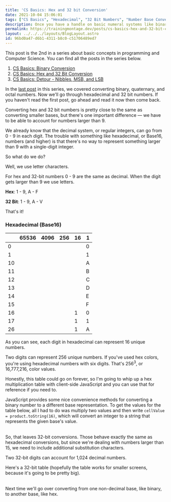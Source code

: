 ```yaml
---
title: 'CS Basics: Hex and 32 bit Conversion'
date: 2021-10-04 15:06:01
tags: ["CS Basics", "Hexadecimal", "32 Bit Numbers", "Number Base Conversion"]
description: Once you have a handle on basic numeral systems like binary, it's time to move on to more complicated systems. We'll cover hexadecimal and 32 bit numbers in the second CS Basics post.
permalink: https://trainingmontage.dev/posts/cs-basics-hex-and-32-bit-conversion/
layout: ../../../layouts/BlogLayout.astro
id: 96bd0a47-d6b1-4311-b8c0-c51706489ed7
---
```


<div class="toc">
  <div class="flow">
    <p>
      This post is the 2nd in a series about basic concepts in programming and Computer Science. You can find all the posts in the series below.
    </p>
    <ol>
      <li>
        <a href="/posts/cs-basics-binary-conversion">CS Basics: Binary Conversion</a>
      </li>
      <li>
        <a href="/posts/cs-basics-hex-and-32-bit-conversion">CS Basics: Hex and 32 Bit Conversion</a>
      </li>
      <li>
        <a href="/posts/cs-basics-detour--nibbles-msb-and-lsb">CS Basics: Detour - Nibbles, MSB, and LSB</a>
      </li>
    </ol>
  </div>
</div>

In the [last post](/posts/cs-basics-binary-conversion) in this series, we covered converting binary, quaternary, and octal numbers. Now we'll go through hexadecimal and 32 bit numbers. If you haven't read the first post, go ahead and read it now then come back.

Converting hex and 32 bit numbers is pretty close to the same as converting smaller bases, but there's one important difference — we have to be able to account for numbers larger than 9.

We already know that the decimal system, or regular integers, can go from 0 - 9 in each digit. The trouble with something like hexadecimal, or Base16, numbers (and higher) is that there's no way to represent something larger than 9 with a single-digit integer.

So what do we do?

Well, we use letter characters.

For hex and 32-bit numbers 0 - 9 are the same as decimal. When the digit gets larger than 9 we use letters.

__Hex__: 1 - 9, A - F

__32 Bit__: 1 - 9, A - V

That's it!

### Hexadecimal (Base16)

|   | 65536 | 4096 | 256 | 16 | 1 |
| - | - | - | - | - | - |
| 0 |   |   |   |   | 0 |
| 1 |   |   |   |   | 1 |
| 10 |   |   |   |  | A |
| 11 |   |   |   |  | B |
| 12 |   |   |   |  | C |
| 13 |   |   |   |  | D |
| 14 |   |   |   |  | E |
| 15 |   |   |   |  | F |
| 16 |   |   |   | 1 | 0 |
| 17 |   |   |   | 1 | 1 |
| 26 |   |   |   | 1 | A |

As you can see, each digit in hexadecimal can represent 16 unique numbers.

Two digits can represent 256 unique numbers. If you've used hex colors, you're using hexadecimal numbers with six digits. That's <span class="highlight">256<sup>3</sup></span>, or 16,777,216, color values.

Honestly, this table could go on forever, so I'm going to whip up a hex multiplication table with client-side JavaScript and you can use that for reference if you need to.

JavaScript provides some nice convenience methods for converting a binary number to a different base representation. To get the values for the table below, all I had to do was multiply two values and then write `cellValue = product.toString(16)`, which will convert an integer to a string that represents the given base's value.

<table id="hex-table">

</table>

<script>
  const vals = [' ', '0', '1', '2', '3', '4', '5', '6', '7', '8', '9', 'A', 'B', 'C', 'D', 'E', 'F'];
  const nums = [0,1,2,3,4,5,6,7,8,9,10,11,12,13,14,15,16];

  const table = document.getElementById('hex-table');
  let head = table.createTHead();
  let row = head.insertRow();
  for(let key of vals) {
    let th = document.createElement('th');
    let text = document.createTextNode(key);
    th.appendChild(text);
    row.appendChild(th);
  }

  for(let i = 0; i < vals.length - 1; i++) {
    let row = table.insertRow();
    let cell = row.insertCell();
    cell.className = 'table-head-cell';
    let text = document.createTextNode(vals[i + 1]);
    cell.appendChild(text);
    for(let j = 0; j < nums.length - 1; j++) {
      let tcell = row.insertCell();
      const numValue = nums[i] * nums[j];
      const conVal = numValue.toString(16).toUpperCase();
      let ttext = document.createTextNode(conVal);
      tcell.appendChild(ttext);
      // console.log(nums[i] * nums[j]);
    }
  }
</script>

So, that leaves 32-bit conversions. Those behave exactly the same as hexadecimal conversions, but since we're dealing with numbers larger than 15, we need to include additional substitution characters.

Two 32-bit digits can account for 1,024 decimal numbers.

Here's a 32-bit table (hopefully the table works for smaller screens, because it's going to be pretty big).

<table id="table-thirtytwo">

</table>


<script>
  const vals32 = [' ', '0', '1', '2', '3', '4', '5', '6', '7', '8', '9', 'A', 'B', 'C', 'D', 'E', 'F', 'G', 'H', 'I', 'J', 'K', 'L', 'M', 'N', 'O', 'P', 'Q', 'R', 'S', 'T', 'U', 'V'];
  const nums32 = [0,1,2,3,4,5,6,7,8,9,10,11,12,13,14,15,16, 17, 18, 19, 20, 21, 22, 23, 24, 25, 26, 27, 28, 29, 30, 31, 32];

  const table32 = document.getElementById('table-thirtytwo');
  let head32 = table32.createTHead();
  let row32 = head32.insertRow();
  for(let key of vals32) {
    let th32 = document.createElement('th');
    let text32 = document.createTextNode(key);
    th32.appendChild(text32);
    row32.appendChild(th32);
  }

  for(let i = 0; i < vals32.length - 1; i++) {
    let row32 = table32.insertRow();
    let cell32 = row32.insertCell();
    cell32.className = 'table-head-cell';
    let text32 = document.createTextNode(vals32[i + 1]);
    cell32.appendChild(text32);
    for(let j = 0; j < nums32.length - 1; j++) {
      let tcell32 = row32.insertCell();
      const numValue32 = nums32[i] * nums32[j];
      const conVal32 = numValue32.toString(32).toUpperCase();
      let ttext32 = document.createTextNode(conVal32);
      tcell32.appendChild(ttext32);
      // console.log(nums[i] * nums[j]);
    }
  }
</script>

Next time we'll go over converting from one non-decimal base, like binary, to another base, like hex.